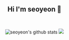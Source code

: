<!--
<div align=center> 

![header](https://capsule-render.vercel.app/api?type=waving&color=F3F4A9&text=✨%20Hi,%20I'm%20Seoyeon%20Lee%20✨%20&height=300&fontSize=50&animation=scaleIn)
  </div>


![footer](https://capsule-render.vercel.app/api?type=waving&color=F3F4A9&height=200&section=footer)
</div>

-->
<div align=center>
  
## Hi I'm seoyeon 🐰

<!--
### <div align=center> 🎈 Me 🎈
  <div align=center><a href="https://www.instagram.com/ynosoe_/"><img src="https://img.shields.io/badge/instagram-E4405F?style=flat-square&logo=instagram&logoColor=white"/></a>
<img src="https://img.shields.io/badge/lsy021128@naver.com-03C75A?style=flat-square&logo=naver&logoColor=white"/>
<a href="https://velog.io/@neoyoes" target="_blank"><img src="https://img.shields.io/badge/Velog-20c997?style=flat-square&logo=Vimeo&logoColor=white"/></a>

-->

<!--
### <div align=center>🛠️ Tech Stack 🛠️
<div align=center>Techs that I've used at least once </div>  
<br />
<div align=center> <img src="https://img.shields.io/badge/Python-3766AB?style=flat-square&logo=Python&logoColor=white"/></a> &nbsp;
<img src="https://img.shields.io/badge/C-A8B9CC?style=flat-square&logo=C&logoColor=white"/></a> &nbsp;
<img src="https://img.shields.io/badge/HTML5-E34F26?style=flat-square&logo=HTML5&logoColor=white"/></a> &nbsp
<img src="https://img.shields.io/badge/CSS3-1572B6?style=flat-square&logo=CSS3&logoColor=white"/></a> &nbsp
<img src="https://img.shields.io/badge/javascript-F7DF1E?style=flat-square&logo=javascript&logoColor=white"/></a> &nbsp
<img src="https://img.shields.io/badge/bootstrap-7952B3?style=flat-square&logo=bootstrap&logoColor=white"/></a> &nbsp
<img src="https://img.shields.io/badge/react-61DAFB?style=flat-square&logo=react&logoColor=white"/></a> &nbsp
-->
<div align=center>
<br />
  
![seoyeon's github stats](https://github-readme-stats.vercel.app/api?username=noeyoes&theme=graywhite&show_icons=true)
<img src="https://github-readme-stats.vercel.app/api/top-langs/?username=noeyoes&layout=compact">
<!-- [![Solved.ac프로필](http://mazassumnida.wtf/api/v2/generate_badge?boj=syeoni1128)](https://solved.ac/syeoni1128) -->
